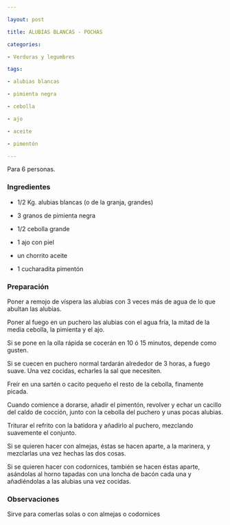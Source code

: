 ```yaml
---

layout: post

title: ALUBIAS BLANCAS - POCHAS

categories:

- Verduras y legumbres

tags:

- alubias blancas

- pimienta negra

- cebolla

- ajo

- aceite

- pimentón

---
```


Para 6 personas.

<h3>Ingredientes</h3>

- 1/2 Kg. alubias blancas (o de la granja, grandes)

- 3 granos de pimienta negra

- 1/2 cebolla grande

- 1 ajo con piel

- un chorrito aceite

- 1 cucharadita pimentón

<h3>Preparación</h3>

Poner a remojo de víspera las alubias con 3 veces más de agua de lo que abultan las alubias.

Poner al fuego en un puchero las alubias con el agua fría, la mitad de la media cebolla, la pimienta y el ajo.

Si se pone en la olla rápida se cocerán en 10 ó 15 minutos, depende como gusten.

Si se cuecen en puchero normal tardarán alrededor de 3 horas, a fuego suave. Una vez cocidas, echarles la sal que necesiten.

Freír en una sartén o cacito peque&ntilde;o el resto de la cebolla, finamente picada.

Cuando comience a dorarse, a&ntilde;adir el pimentón, revolver y echar un cacillo del caldo de cocción, junto con la cebolla del puchero y unas pocas alubias.

Triturar el refrito con la batidora y a&ntilde;adirlo al puchero, mezclando suavemente el conjunto.

Si se quieren hacer con almejas, éstas se hacen aparte, a la marinera, y mezclarlas una vez hechas las dos cosas.

Si se quieren hacer con codornices, también se hacen éstas aparte, asándolas al horno tapadas con una loncha de bacón cada una y a&ntilde;adiéndolas a las alubias una vez cocidas.

<h3>Observaciones</h3>

Sirve para comerlas solas o con almejas o codornices

